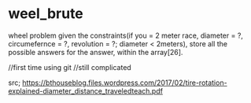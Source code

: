 # weel_brute
wheel problem
given the constraints(if you = 2 meter race, diameter = ?, circumefernce = ?, revolution = ?; diameter < 2meters), store all the possible
answers for the answer, within the array[26].


//first time using git
//still complicated


src;
https://bthouseblog.files.wordpress.com/2017/02/tire-rotation-explained-diameter_distance_traveledteach.pdf
